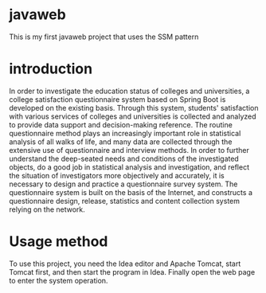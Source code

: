 # javaweb
This is my first javaweb project that uses the SSM pattern
# introduction
In order to investigate the education status of colleges and universities, a college satisfaction questionnaire system based on Spring Boot is developed on the existing basis. Through this system, students' satisfaction with various services of colleges and universities is collected and analyzed to provide data support and decision-making reference.
The routine questionnaire method plays an increasingly important role in statistical analysis of all walks of life, and many data are collected through the extensive use of questionnaire and interview methods. In order to further understand the deep-seated needs and conditions of the investigated objects, do a good job in statistical analysis and investigation, and reflect the situation of investigators more objectively and accurately, it is necessary to design and practice a questionnaire survey system. The questionnaire system is built on the basis of the Internet, and constructs a questionnaire design, release, statistics and content collection system relying on the network.
# Usage method
To use this project, you need the Idea editor and Apache Tomcat, start Tomcat first, and then start the program in Idea. Finally open the web page to enter the system operation.

